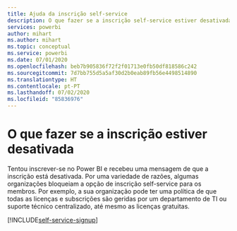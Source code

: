 ```yaml
---
title: Ajuda da inscrição self-service
description: O que fazer se a inscrição self-service estiver desativada. Não consigo inscrever-me no serviço Power BI.
services: powerbi
author: mihart
ms.author: mihart
ms.topic: conceptual
ms.service: powerbi
ms.date: 07/01/2020
ms.openlocfilehash: beb7b905836f72f2f01713e0fb50df818586c242
ms.sourcegitcommit: 7d7bb755d5a5af30d2b0eab89fb56e4498514890
ms.translationtype: HT
ms.contentlocale: pt-PT
ms.lasthandoff: 07/02/2020
ms.locfileid: "85836976"
---
```

# <a name="what-to-do-if-sign-up-is-disabled"></a>O que fazer se a inscrição estiver desativada

Tentou inscrever-se no Power BI e recebeu uma mensagem de que a inscrição está desativada. Por uma variedade de razões, algumas organizações bloqueiam a opção de inscrição self-service para os membros.  Por exemplo, a sua organização pode ter uma política de que todas as licenças e subscrições são geridas por um departamento de TI ou suporte técnico centralizado, até mesmo as licenças gratuitas. 

[!INCLUDE[self-service-signup](../includes/self-service-signup-help.md)]